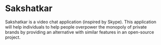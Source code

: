 # Sakshatkar
Sakshatkar is a video chat application (inspired by Skype). This application will help individuals to help people overpower the monopoly of private brands by providing an alternative with similar features in an open-source project.
